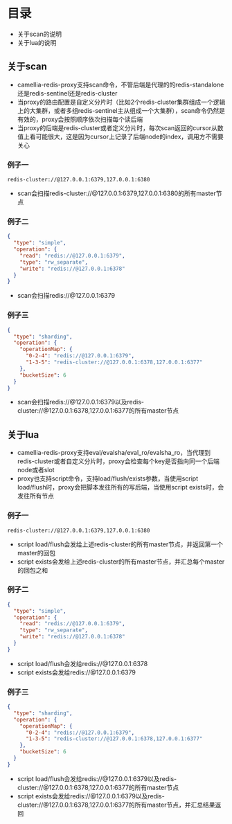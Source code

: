 # 目录
* 关于scan的说明
* 关于lua的说明

## 关于scan

* camellia-redis-proxy支持scan命令，不管后端是代理的的redis-standalone还是redis-sentinel还是redis-cluster
* 当proxy的路由配置是自定义分片时（比如2个redis-cluster集群组成一个逻辑上的大集群，或者多组redis-sentinel主从组成一个大集群），scan命令仍然是有效的，proxy会按照顺序依次扫描每个读后端
* 当proxy的后端是redis-cluster或者定义分片时，每次scan返回的cursor从数值上看可能很大，这是因为cursor上记录了后端node的index，调用方不需要关心

### 例子一
```
redis-cluster://@127.0.0.1:6379,127.0.0.1:6380
```
* scan会扫描redis-cluster://@127.0.0.1:6379,127.0.0.1:6380的所有master节点

### 例子二
```json
{
  "type": "simple",
  "operation": {
    "read": "redis://@127.0.0.1:6379",
    "type": "rw_separate",
    "write": "redis://@127.0.0.1:6378"
  }
}
```
* scan会扫描redis://@127.0.0.1:6379

### 例子三
```json
{
  "type": "sharding",
  "operation": {
    "operationMap": {
      "0-2-4": "redis://@127.0.0.1:6379",
      "1-3-5": "redis-cluster://@127.0.0.1:6378,127.0.0.1:6377"
    },
    "bucketSize": 6
  }
}
```
* scan会扫描redis://@127.0.0.1:6379以及redis-cluster://@127.0.0.1:6378,127.0.0.1:6377的所有master节点


## 关于lua

* camellia-redis-proxy支持eval/evalsha/eval_ro/evalsha_ro，当代理到redis-cluster或者自定义分片时，proxy会检查每个key是否指向同一个后端node或者slot
* proxy也支持script命令，支持load/flush/exists参数，当使用script load/flush时，proxy会把脚本发往所有的写后端，当使用script exists时，会发往所有节点

### 例子一
```
redis-cluster://@127.0.0.1:6379,127.0.0.1:6380
```
* script load/flush会发给上述redis-cluster的所有master节点，并返回第一个master的回包
* script exists会发给上述redis-cluster的所有master节点，并汇总每个master的回包之和

### 例子二
```json
{
  "type": "simple",
  "operation": {
    "read": "redis://@127.0.0.1:6379",
    "type": "rw_separate",
    "write": "redis://@127.0.0.1:6378"
  }
}
```
* script load/flush会发给redis://@127.0.0.1:6378
* script exists会发给redis://@127.0.0.1:6379

### 例子三
```json
{
  "type": "sharding",
  "operation": {
    "operationMap": {
      "0-2-4": "redis://@127.0.0.1:6379",
      "1-3-5": "redis-cluster://@127.0.0.1:6378,127.0.0.1:6377"
    },
    "bucketSize": 6
  }
}
```
* script load/flush会发给redis://@127.0.0.1:6379以及redis-cluster://@127.0.0.1:6378,127.0.0.1:6377的所有master节点
* script exists会发给redis://@127.0.0.1:6379以及redis-cluster://@127.0.0.1:6378,127.0.0.1:6377的所有master节点，并汇总结果返回
